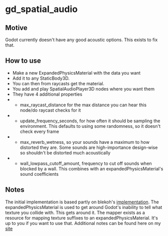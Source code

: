 # gd_spatial_audio

## Motive

Godot currently doesn't have any good acoustic options. This exists to fix that.

## How to use

- Make a new ExpandedPhysicsMaterial with the data you want
- Add it to any StaticBody3D.
- You can then from raycasts get the material.
- You add and play SpatialAudioPlayer3D nodes where you want them
- They have 4 additional properties
- - max_raycast_distance for the max distance you can hear this node/do raycast checks for it
- - update_frequency_seconds, for how often it should be sampling the environment. This defaults to using some randomness, so it doesn't check every frame
- - max_reverb_wetness, so your sounds have a maximum to how distorted they are. Some sounds are high-importance design-wise so shouldn't be distorted much acoustically
- - wall_lowpass_cutoff_amount, frequency to cut off sounds when blocked by a wall. This combines with an expandedPhysicsMaterial's sound coefficients

## Notes

The initial implementation is based partly on blekoh's [implementation](https://www.youtube.com/watch?v=mHokBQyB_08).
The expandedPhysicsMaterial is used to get around Godot's inability to tell what texture you collide with. This gets around it. The mapper exists as a resource for mapping texture suffixes to an expandedPhysicsMaterial. It's up to you if you want to use that.
Additional notes can be found here on my [site](https://risingthumb.xyz/Tech/Game_Dev/Audio_Acoustics)
